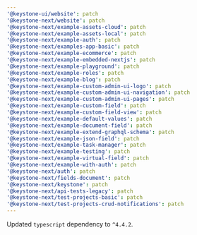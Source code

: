 ```yaml
---
'@keystone-ui/website': patch
'@keystone-next/website': patch
'@keystone-next/example-assets-cloud': patch
'@keystone-next/example-assets-local': patch
'@keystone-next/example-auth': patch
'@keystone-next/examples-app-basic': patch
'@keystone-next/example-ecommerce': patch
'@keystone-next/example-embedded-nextjs': patch
'@keystone-next/example-playground': patch
'@keystone-next/example-roles': patch
'@keystone-next/example-blog': patch
'@keystone-next/example-custom-admin-ui-logo': patch
'@keystone-next/example-custom-admin-ui-navigation': patch
'@keystone-next/example-custom-admin-ui-pages': patch
'@keystone-next/example-custom-field': patch
'@keystone-next/example-custom-field-view': patch
'@keystone-next/example-default-values': patch
'@keystone-next/example-document-field': patch
'@keystone-next/example-extend-graphql-schema': patch
'@keystone-next/example-json-field': patch
'@keystone-next/example-task-manager': patch
'@keystone-next/example-testing': patch
'@keystone-next/example-virtual-field': patch
'@keystone-next/example-with-auth': patch
'@keystone-next/auth': patch
'@keystone-next/fields-document': patch
'@keystone-next/keystone': patch
'@keystone-next/api-tests-legacy': patch
'@keystone-next/test-projects-basic': patch
'@keystone-next/test-projects-crud-notifications': patch
---
```


Updated `typescript` dependency to `^4.4.2`.
